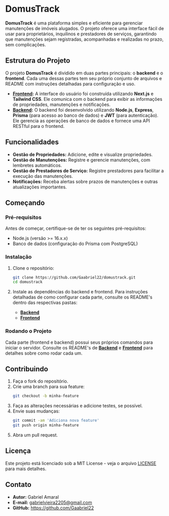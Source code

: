 # DomusTrack

**DomusTrack** é uma plataforma simples e eficiente para gerenciar manutenções de imóveis alugados. O projeto oferece uma interface fácil de usar para proprietários, inquilinos e prestadores de serviços, garantindo que manutenções sejam registradas, acompanhadas e realizadas no prazo, sem complicações.

## Estrutura do Projeto

O projeto **DomusTrack** é dividido em duas partes principais: o **backend** e o **frontend**. Cada uma dessas partes tem seu próprio conjunto de arquivos e README com instruções detalhadas para configuração e uso.

- **[Frontend](front/README.md):** A interface do usuário foi construída utilizando **Next.js** e **Tailwind CSS**. Ele comunica com o backend para exibir as informações de propriedades, manutenções e notificações.
- **[Backend](backend/README.md):** O backend foi desenvolvido utilizando **Node.js**, **Express**, **Prisma** (para acesso ao banco de dados) e **JWT** (para autenticação). Ele gerencia as operações de banco de dados e fornece uma API RESTful para o frontend.

## Funcionalidades

- **Gestão de Propriedades:** Adicione, edite e visualize propriedades.
- **Gestão de Manutenções:** Registre e gerencie manutenções, com lembretes automáticos.
- **Gestão de Prestadores de Serviço:** Registre prestadores para facilitar a execução das manutenções.
- **Notificações:** Receba alertas sobre prazos de manutenções e outras atualizações importantes.

## Começando

### Pré-requisitos

Antes de começar, certifique-se de ter os seguintes pré-requisitos:

- Node.js (versão >= 16.x.x)
- Banco de dados (configuração do Prisma com PostgreSQL)

### Instalação

1. Clone o repositório:

   ```bash
   git clone https://github.com/Gaabriel22/domustrack.git
   cd domustrack
   ```

2. Instale as dependências do backend e frontend. Para instruções detalhadas de como configurar cada parte, consulte os README's dentro das respectivas pastas:

   - **[Backend](backend/README.md)**
   - **[Frontend](front/README.md)**

### Rodando o Projeto

Cada parte (frontend e backend) possui seus próprios comandos para iniciar o servidor. Consulte os README's de **[Backend](backend/README.md)** e **[Frontend](front/README.md)** para detalhes sobre como rodar cada um.

## Contribuindo

1. Faça o fork do repositório.
2. Crie uma branch para sua feature:
   ```bash
   git checkout -b minha-feature
   ```
3. Faça as alterações necessárias e adicione testes, se possível.
4. Envie suas mudanças:
   ```bash
   git commit -am 'Adiciona nova feature'
   git push origin minha-feature
   ```
5. Abra um pull request.

## Licença

Este projeto está licenciado sob a MIT License - veja o arquivo [LICENSE](LICENSE) para mais detalhes.

## Contato

- **Autor:** Gabriel Amaral
- **E-mail:** gabrielvieira2205@gmail.com
- **GitHub:** https://github.com/Gaabriel22
